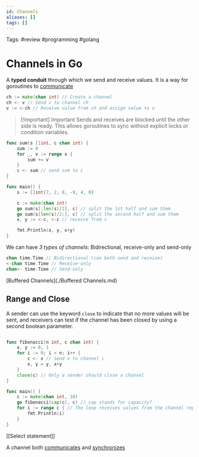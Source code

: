 ```yaml
---
id: Channels
aliases: []
tags: []
---
```


Tags: #review #programming #golang

# Channels in Go

A **typed conduit** through which we send and receive values. It is a way for goroutines to [communicate](./Communication.md)

```go
ch := make(chan int) // Create a channel
ch <- v // Send v to channel ch
v := <-ch // Receive value from ch and assign value to x
```

> [!important] Important Sends and receives are blocked until the other side is ready. This allows
> goroutines to sync without explicit locks or condition variables.

```go
func sum(s []int, c chan int) {
	sum := 0
	for _, v := range s {
		sum += v
	}
	c <- sum // send sum to c
}

func main() {
	s := []int{7, 2, 8, -9, 4, 0}

	c := make(chan int)
	go sum(s[:len(s)/2], c) // split the 1st half and sum them
	go sum(s[len(s)/2:], c) // split the second half and sum them
	x, y := <-c, <-c // receive from c

	fmt.Println(x, y, x+y)
}

```

We can have _3 types of channels_: Bidirectional, receive-only and send-only

```go
chan time.Time // Bidirectional (can both send and receive)
<-chan time.Time // Receive-only
chan<- time.Time // Send-only
```

[Buffered Channels](./Buffered Channels.md)

## Range and Close

A sender can use the keyword `close` to indicate that no more values will be sent, and receivers can test if the channel has been closed by using a second boolean parameter.

```go

func fibonacci(n int, c chan int) {
	x, y := 0, 1
	for i := 0; i < n; i++ {
		c <- x // Send x to channel c
		x, y = y, x+y
	}
	close(c) // Only a sender should close a channel
}

func main() {
	c := make(chan int, 10)
	go fibonacci(cap(c), c) // cap stands for capacity?
	for i := range c { // The loop receives values from the channel repeatedly until it is closed
		fmt.Println(i)
	}
}

```

[[Select statement]]

A channel both [communicates](./Communication.md) and [synchronizes](./Synchronization.md)
